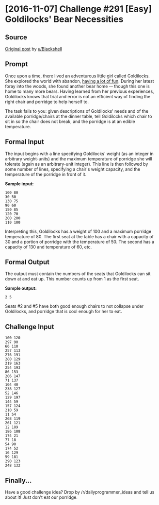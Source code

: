 # [2016-11-07] Challenge #291 [Easy] Goldilocks' Bear Necessities

## Source

[Original post](https://old.reddit.com/r/dailyprogrammer/comments/5bn0b7/20161107_challenge_291_easy_goldilocks_bear/) by [u/Blackshell](https://old.reddit.com/user/Blackshell)

## Prompt

Once upon a time, there lived an adventurous little girl called Goldilocks.
She explored the world with abandon, [having a lot of fun](http://www.ivyjoy.com/fables/goldilocks.html).
During her latest foray into the woods, she found another bear home -- though
this one is home to many more bears. Having learned from her previous experiences,
Goldilocks knows that trial and error is not an efficient way of finding the
right chair and porridge to help herself to.

The task falls to you: given descriptions of Goldilocks' needs and of the
available porridge/chairs at the dinner table, tell Goldilocks which chair to
sit in so the chair does not break, and the porridge is at an edible temperature.

Formal Input
------------

The input begins with a line specifying Goldilocks' weight (as an integer in arbitrary
weight-units) and the maximum temperature of porridge she will tolerate (again
as an arbitrary-unit integer). This line is then followed by some number of
lines, specifying a chair's weight capacity, and the temperature of the porridge
in front of it.

**Sample input:**

    100 80
    30 50
    130 75
    90 60
    150 85
    120 70
    200 200
    110 100

Interpreting this, Goldilocks has a weight of 100 and a maximum porridge
temperature of 80. The first seat at the table has a chair with a capacity of
30 and a portion of porridge with the temperature of 50. The second has a
capacity of 130 and temperature of 60, etc.

Formal Output
--------------

The output must contain the numbers of the seats that Goldilocks can sit down
at and eat up. This number counts up from 1 as the first seat.

**Sample output:**

    2 5

Seats \#2 and \#5 have both good enough chairs to not collapse under Goldilocks,
and porridge that is cool enough for her to eat.


Challenge Input
----------------------

    100 120
    297 90
    66 110
    257 113
    276 191
    280 129
    219 163
    254 193
    86 153
    206 147
    71 137
    104 40
    238 127
    52 146
    129 197
    144 59
    157 124
    210 59
    11 54
    268 119
    261 121
    12 189
    186 108
    174 21
    77 18
    54 90
    174 52
    16 129
    59 181
    290 123
    248 132

Finally...
----------

Have a good challenge idea? Drop by /r/dailyprogrammer_ideas and tell us about it!
Just don't eat our porridge.
